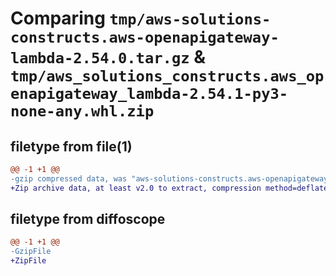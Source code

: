 # Comparing `tmp/aws-solutions-constructs.aws-openapigateway-lambda-2.54.0.tar.gz` & `tmp/aws_solutions_constructs.aws_openapigateway_lambda-2.54.1-py3-none-any.whl.zip`

## filetype from file(1)

```diff
@@ -1 +1 @@
-gzip compressed data, was "aws-solutions-constructs.aws-openapigateway-lambda-2.54.0.tar", last modified: Thu Feb 29 18:24:12 2024, max compression
+Zip archive data, at least v2.0 to extract, compression method=deflate
```

## filetype from diffoscope

```diff
@@ -1 +1 @@
-GzipFile
+ZipFile
```

